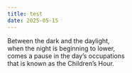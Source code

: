 ```yaml
---
title: test
date: 2025-05-15
---
```


Between the dark and the daylight,  
when the night is beginning to lower,  
comes a pause in the day’s occupations  
that is known as the Children’s Hour.  


